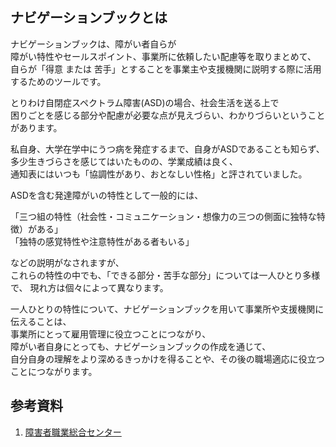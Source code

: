 ## ナビゲーションブックとは

ナビゲーションブックは、障がい者自らが  
障がい特性やセールスポイント、事業所に依頼したい配慮等を取りまとめて、  
自らが「得意 または 苦手」とすることを事業主や支援機関に説明する際に活用するためのツールです。  
  
とりわけ自閉症スペクトラム障害(ASD)の場合、社会生活を送る上で  
困りごとを感じる部分や配慮が必要な点が見えづらい、わかりづらいということがあります。  
  
私自身、大学在学中にうつ病を発症するまで、自身がASDであることも知らず、  
多少生きづらさを感じてはいたものの、学業成績は良く、  
通知表にはいつも「協調性があり、おとなしい性格」と評されていました。  
  
ASDを含む発達障がいの特性として一般的には、  
  
「三つ組の特性（社会性・コミュニケーション・想像力の三つの側面に独特な特徴）がある」  
「独特の感覚特性や注意特性がある者もいる」  

などの説明がなされますが、  
これらの特性の中でも、「できる部分・苦手な部分」については一人ひとり多様で、
現れ方は個々によって異なります。  
  
一人ひとりの特性について、ナビゲーションブックを用いて事業所や支援機関に伝えることは、  
事業所にとって雇用管理に役立つことにつながり、  
障がい者自身にとっても、ナビゲーションブックの作成を通じて、  
自分自身の理解をより深めるきっかけを得ることや、その後の職場適応に役立つことにつながります。

## 参考資料
1. [障害者職業総合センター](https://www.nivr.jeed.go.jp/center/report/support13.html)
